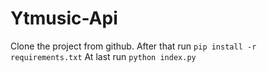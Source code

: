 # Ytmusic-Api
Clone the project from github.
After that run
```pip install -r requirements.txt```
At last run
```python index.py```
